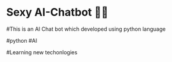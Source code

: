 # Sexy AI-Chatbot 🤖🫦

#This is an AI Chat bot which developed using python language

#python #AI

#Learning new techonlogies

